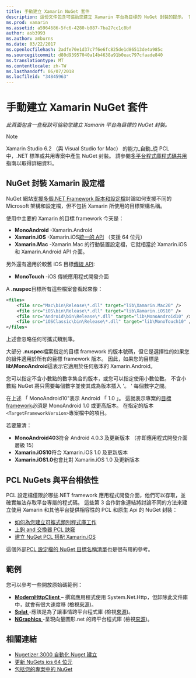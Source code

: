 ```yaml
---
title: 手動建立 Xamarin NuGet 套件
description: 這份文件包含可協助您建立 Xamarin 平台為目標的 NuGet 封裝的提示。 它描述 NuGet 封裝 Xamarin 設定檔，PCL NuGets 與平台相依性，並連結到各種不同的開放原始碼範例。
ms.prod: xamarin
ms.assetid: a5964686-5fc6-4280-b087-7ba27cc1c8bf
author: asb3993
ms.author: amburns
ms.date: 03/22/2017
ms.openlocfilehash: 2adfe70e1d37c7f6e6fc825de1d86513de4a985c
ms.sourcegitcommit: d80d93957040a14b4638a91b0eac797cfaade840
ms.translationtype: MT
ms.contentlocale: zh-TW
ms.lasthandoff: 06/07/2018
ms.locfileid: "34845963"
---
```

# <a name="manually-creating-nuget-packages-for-xamarin"></a>手動建立 Xamarin NuGet 套件

_此頁面包含一些秘訣可協助您建立 Xamarin 平台為目標的 NuGet 封裝。_

> [!NOTE]
> Xamarin Studio 6.2 （與 Visual Studio for Mac） 的能力_自動_從 PCL 中，.NET 標準或共用專案中產生 NuGet 封裝。 請參閱[多平台程式庫程式碼共用](~/cross-platform/app-fundamentals/nuget-multiplatform-libraries/index.md)指南以取得詳細資料。

## <a name="nuget-package-xamarin-profiles"></a>NuGet 封裝 Xamarin 設定檔

NuGet 網站[支援多個.NET Framework 版本和設定檔](https://docs.nuget.org/create/enforced-package-conventions)討論如何支援不同的 Microsoft 架構和設定檔，但不包括 Xamarin 所使用的目標架構名稱。

使用中主要的 Xamarin 的目標 framework 今天是：

* **MonoAndroid** -Xamarin.Android
* **Xamarin.iOS** -Xamarin.iOS[統一的 API](~/cross-platform/macios/unified/index.md) （支援 64 位元）
* **Xamarin.Mac** -Xamarin.Mac 的行動裝置設定檔，它就相當於 Xamarin.iOS 和 Xamarin.Android API 介面。

另外還有適用於較舊 iOS 目標[傳統 API](~/cross-platform/macios/unified/index.md):

* **MonoTouch** -iOS 傳統應用程式開發介面

A **.nuspec**目標所有這些檔案會看起來像：

```xml
<files>
    <file src="Mac\bin\Release\*.dll" target="lib\Xamarin.Mac20" />
    <file src="iOS\bin\Release\*.dll" target="lib\Xamarin.iOS10" />
    <file src="Android\bin\Release\*.dll" target="lib\MonoAndroid10" />
    <file src="iOSClassic\bin\Release\*.dll" target="lib\MonoTouch10" />
</files>
```

上述會忽略任何可攜式類別庫。

大部分 **.nuspec**檔案指定的目標 framework 的版本號碼，但它是選擇性的如果您的組件適用於所有的目標 framework 版本。 因此，如果您的目標是**lib\MonoAndroid**這表示它適用於任何版本的 Xamarin.Android。

您可以指定不含小數點的數字集合的版本，或您可以指定使用小數位數。 不含小數點 NuGet 將只需要每個數字並使其成為版本插入 '。 ' 每個數字之間。

在上述 「 MonoAndroid10"表示 Android 「 1.0 」。 這就表示專案的[目標 framework](~/android/app-fundamentals/android-api-levels.md)必須是 MonoAndroid 1.0 或更高版本。 在指定的版本`<TargetFrameworkVersion>`專案檔中的項目。

若要釐清：

- **MonoAndroid403**符合 Android 4.0.3 及更新版本 （亦即應用程式開發介面層級 15）
- **Xamarin.iOS10**符合 Xamarin.iOS 1.0 及更新版本
- **Xamarin.iOS1.0**也會比對 Xamarin.iOS 1.0 及更新版本

## <a name="pcl-nugets-with-platform-dependencies"></a>PCL NuGets 與平台相依性

PCL 設定檔僅限於哪些.NET framework 應用程式開發介面，他們可以存取，並確實無法存取平台專屬的程式碼。 這些第 3 合作對象連結將討論不同的方法來建立使用 Xamarin 和其他平台提供相容性的 PCL 和原生 Api 的 NuGet 封裝：

- [如何為您建立可攜式類別程式庫工作](http://blogs.msdn.com/b/dsplaisted/archive/2012/08/27/how-to-make-portable-class-libraries-work-for-you.aspx)
- [上鉤 and 交換器 PCL 訣竅](http://log.paulbetts.org/the-bait-and-switch-pcl-trick/)
- [建立 NuGet PCL 搭配 Xamarin.iOS](http://www.jimbobbennett.io/creating-a-nuget-pcl-that-works-with-xamarin-ios/)

這個外部[PCL 設定檔的 NuGet 目標名稱清單](http://embed.plnkr.co/03ck2dCtnJogBKHJ9EjY)也是很有用的參考。

## <a name="examples"></a>範例

您可以參考一些開放原始碼範例：

- [**ModernHttpClient** ](https://www.nuget.org/packages/modernhttpclient/) – 撰寫應用程式使用 System.Net.Http，但卸除此文件庫中，就會有很大速度移 (檢視[來源](https://github.com/paulcbetts/ModernHttpClient))。
- [**Splat** ](https://www.nuget.org/packages/Splat/) -應該是為了讓事情跨平台程式庫 (檢視[來源](https://github.com/paulcbetts/Splat))。
- [**NGraphics** ](https://www.nuget.org/packages/NGraphics/) -呈現向量圖形.net 的跨平台程式庫 (檢視[來源](https://github.com/praeclarum/NGraphics/blob/master/NGraphics.nuspec))。

## <a name="related-links"></a>相關連結

- [Nugetizer 3000 自動化 Nuget 建立](~/cross-platform/app-fundamentals/nuget-multiplatform-libraries/index.md)
- [更新 NuGets ios 64 位元](http://blog.xamarin.com/how-to-update-nuget-packages-for-64-bit/)
- [包括您的專案中的 NuGet](https://docs.microsoft.com/visualstudio/mac/nuget-walkthrough)
